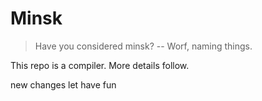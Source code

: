 # Minsk

> Have you considered minsk? -- Worf, naming things. 

This repo is a compiler. More details follow.

new changes
 let have fun
